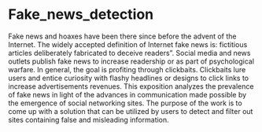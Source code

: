 # Fake_news_detection

Fake news and hoaxes have been there since before the advent of the Internet. The widely accepted definition of Internet fake news is: fictitious articles deliberately fabricated to deceive readers”. Social media and news outlets publish fake news to increase readership or as part of psychological warfare.
In general, the goal is profiting through clickbaits. Clickbaits lure users and entice curiosity with flashy headlines or designs to click links to increase advertisements revenues.
This exposition analyzes the prevalence of fake news in light of the advances in communication made possible by the emergence of social networking sites. 
The purpose of the work is to come up with a solution that can be utilized by users to detect and filter out sites containing false and misleading information.
